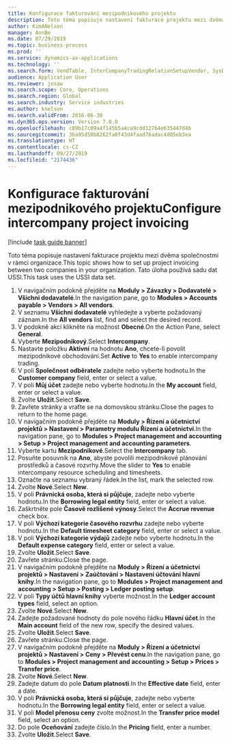 ```yaml
---
title: Konfigurace fakturování mezipodnikového projektu
description: Toto téma popisuje nastavení fakturace projektu mezi dvěma společnostmi v rámci organizace.
author: KimANelson
manager: AnnBe
ms.date: 07/29/2019
ms.topic: business-process
ms.prod: ''
ms.service: dynamics-ax-applications
ms.technology: ''
ms.search.form: VendTable, InterCompanyTradingRelationSetupVendor, SysDataAreaSelectLookup, ProjParameters, ProjPosting, ProjTransferPrice
audience: Application User
ms.reviewer: josaw
ms.search.scope: Core, Operations
ms.search.region: Global
ms.search.industry: Service industries
ms.author: knelson
ms.search.validFrom: 2016-06-30
ms.dyn365.ops.version: Version 7.0.0
ms.openlocfilehash: c89b17c09a4f145b5a4ca9cdd127b4e635447d4b
ms.sourcegitcommit: 3ba95d50b8262fa0f43d4faad76adac4d05eb3ea
ms.translationtype: HT
ms.contentlocale: cs-CZ
ms.lasthandoff: 09/27/2019
ms.locfileid: "2174436"
---
```

# <a name="configure-intercompany-project-invoicing"></a><span data-ttu-id="7976d-103">Konfigurace fakturování mezipodnikového projektu</span><span class="sxs-lookup"><span data-stu-id="7976d-103">Configure intercompany project invoicing</span></span>

[!include [task guide banner](../../includes/task-guide-banner.md)]

<span data-ttu-id="7976d-104">Toto téma popisuje nastavení fakturace projektu mezi dvěma společnostmi v rámci organizace.</span><span class="sxs-lookup"><span data-stu-id="7976d-104">This topic shows how to set up project invoicing between two companies in your organization.</span></span> <span data-ttu-id="7976d-105">Tato úloha používá sadu dat USSI.</span><span class="sxs-lookup"><span data-stu-id="7976d-105">This task uses the USSI data set.</span></span>

1. <span data-ttu-id="7976d-106">V navigačním podokně přejděte na **Moduly > Závazky > Dodavatelé > Všichni dodavatelé**.</span><span class="sxs-lookup"><span data-stu-id="7976d-106">In the navigation pane, go to **Modules > Accounts payable > Vendors > All vendors**.</span></span>
2. <span data-ttu-id="7976d-107">V seznamu **Všichni dodavatelé** vyhledejte a vyberte požadovaný záznam.</span><span class="sxs-lookup"><span data-stu-id="7976d-107">In the **All vendors** list, find and select the desired record.</span></span>
3. <span data-ttu-id="7976d-108">V podokně akcí klikněte na možnost **Obecné**.</span><span class="sxs-lookup"><span data-stu-id="7976d-108">On the Action Pane, select **General**.</span></span>
4. <span data-ttu-id="7976d-109">Vyberte **Mezipodnikový**.</span><span class="sxs-lookup"><span data-stu-id="7976d-109">Select **Intercompany**.</span></span>
5. <span data-ttu-id="7976d-110">Nastavte položku **Aktivní** na hodnotu **Ano**, chcete-li povolit mezipodnikové obchodování.</span><span class="sxs-lookup"><span data-stu-id="7976d-110">Set **Active** to **Yes** to enable intercompany trading.</span></span>
6. <span data-ttu-id="7976d-111">V poli **Společnost odběratele** zadejte nebo vyberte hodnotu.</span><span class="sxs-lookup"><span data-stu-id="7976d-111">In the **Customer company** field, enter or select a value.</span></span>
7. <span data-ttu-id="7976d-112">V poli **Můj účet** zadejte nebo vyberte hodnotu.</span><span class="sxs-lookup"><span data-stu-id="7976d-112">In the **My account** field, enter or select a value.</span></span>
8. <span data-ttu-id="7976d-113">Zvolte **Uložit**.</span><span class="sxs-lookup"><span data-stu-id="7976d-113">Select **Save**.</span></span>
9. <span data-ttu-id="7976d-114">Zavřete stránky a vraťte se na domovskou stránku.</span><span class="sxs-lookup"><span data-stu-id="7976d-114">Close the pages to return to the home page.</span></span>
10. <span data-ttu-id="7976d-115">V navigačním podokně přejděte na **Moduly > Řízení a účetnictví projektů > Nastavení > Parametry modulu Řízení a účetnictví**.</span><span class="sxs-lookup"><span data-stu-id="7976d-115">In the navigation pane, go to **Modules > Project management and accounting > Setup > Project management and accounting parameters**.</span></span>
11. <span data-ttu-id="7976d-116">Vyberte kartu **Mezipodnikové**.</span><span class="sxs-lookup"><span data-stu-id="7976d-116">Select the **Intercompany** tab.</span></span>
12. <span data-ttu-id="7976d-117">Posuňte posuvník na **Ano**, abyste povolili mezipodnikové plánování prostředků a časové rozvrhy.</span><span class="sxs-lookup"><span data-stu-id="7976d-117">Move the slider to **Yes** to enable intercompany resource scheduling and timesheets.</span></span>
13. <span data-ttu-id="7976d-118">Označte na seznamu vybraný řádek.</span><span class="sxs-lookup"><span data-stu-id="7976d-118">In the list, mark the selected row.</span></span>
14. <span data-ttu-id="7976d-119">Zvolte **Nové**.</span><span class="sxs-lookup"><span data-stu-id="7976d-119">Select **New**.</span></span>
15. <span data-ttu-id="7976d-120">V poli **Právnická osoba, která si půjčuje**, zadejte nebo vyberte hodnotu.</span><span class="sxs-lookup"><span data-stu-id="7976d-120">In the **Borrowing legal entity** field, enter or select a value.</span></span>
16. <span data-ttu-id="7976d-121">Zaškrtněte pole **Časově rozlišené výnosy**.</span><span class="sxs-lookup"><span data-stu-id="7976d-121">Select the **Accrue revenue** check box.</span></span>
17. <span data-ttu-id="7976d-122">V poli **Výchozí kategorie časového rozvrhu** zadejte nebo vyberte hodnotu.</span><span class="sxs-lookup"><span data-stu-id="7976d-122">In the **Default timesheet category** field, enter or select a value.</span></span>
18. <span data-ttu-id="7976d-123">V poli **Výchozí kategorie výdajů** zadejte nebo vyberte hodnotu.</span><span class="sxs-lookup"><span data-stu-id="7976d-123">In the **Default expense category** field, enter or select a value.</span></span>
19. <span data-ttu-id="7976d-124">Zvolte **Uložit**.</span><span class="sxs-lookup"><span data-stu-id="7976d-124">Select **Save**.</span></span>
20. <span data-ttu-id="7976d-125">Zavřete stránku.</span><span class="sxs-lookup"><span data-stu-id="7976d-125">Close the page.</span></span>
21. <span data-ttu-id="7976d-126">V navigačním podokně přejděte na **Moduly > Řízení a účetnictví projektů > Nastavení > Zaúčtování > Nastavení účtování hlavní knihy**.</span><span class="sxs-lookup"><span data-stu-id="7976d-126">In the navigation pane, go to **Modules > Project management and accounting > Setup > Posting > Ledger posting setup**.</span></span>
22. <span data-ttu-id="7976d-127">V poli **Typy účtů hlavní knihy** vyberte možnost.</span><span class="sxs-lookup"><span data-stu-id="7976d-127">In the **Ledger account types** field, select an option.</span></span>
23. <span data-ttu-id="7976d-128">Zvolte **Nové**.</span><span class="sxs-lookup"><span data-stu-id="7976d-128">Select **New**.</span></span>
24. <span data-ttu-id="7976d-129">Zadejte požadované hodnoty do pole nového řádku **Hlavní účet**.</span><span class="sxs-lookup"><span data-stu-id="7976d-129">In the **Main account** field of the new row, specify the desired values.</span></span>
25. <span data-ttu-id="7976d-130">Zvolte **Uložit**.</span><span class="sxs-lookup"><span data-stu-id="7976d-130">Select **Save**.</span></span>
26. <span data-ttu-id="7976d-131">Zavřete stránku.</span><span class="sxs-lookup"><span data-stu-id="7976d-131">Close the page.</span></span>
27. <span data-ttu-id="7976d-132">V navigačním podokně přejděte na **Moduly > Řízení a účetnictví projektů > Nastavení > Ceny > Převést cenu**.</span><span class="sxs-lookup"><span data-stu-id="7976d-132">In the navigation pane, go to **Modules > Project management and accounting > Setup > Prices > Transfer price**.</span></span>
28. <span data-ttu-id="7976d-133">Zvolte **Nové**.</span><span class="sxs-lookup"><span data-stu-id="7976d-133">Select **New**.</span></span>
29. <span data-ttu-id="7976d-134">Zadejte datum do pole **Datum platnosti**.</span><span class="sxs-lookup"><span data-stu-id="7976d-134">In the **Effective date** field, enter a date.</span></span>
30. <span data-ttu-id="7976d-135">V poli **Právnická osoba, která si půjčuje**, zadejte nebo vyberte hodnotu.</span><span class="sxs-lookup"><span data-stu-id="7976d-135">In the **Borrowing legal entity** field, enter or select a value.</span></span>
31. <span data-ttu-id="7976d-136">V poli **Model přenosu ceny** zvolte možnost.</span><span class="sxs-lookup"><span data-stu-id="7976d-136">In the **Transfer price model** field, select an option.</span></span>
32. <span data-ttu-id="7976d-137">Do pole **Oceňování** zadejte číslo.</span><span class="sxs-lookup"><span data-stu-id="7976d-137">In the **Pricing** field, enter a number.</span></span>
33. <span data-ttu-id="7976d-138">Zvolte **Uložit**.</span><span class="sxs-lookup"><span data-stu-id="7976d-138">Select **Save**.</span></span>

